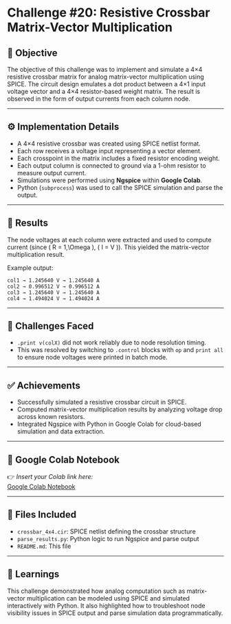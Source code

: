 # Challenge #20: Resistive Crossbar Matrix-Vector Multiplication

## 📌 Objective

The objective of this challenge was to implement and simulate a 4×4 resistive crossbar matrix for analog matrix-vector multiplication using SPICE. The circuit design emulates a dot product between a 4×1 input voltage vector and a 4×4 resistor-based weight matrix. The result is observed in the form of output currents from each column node.

---

## ⚙️ Implementation Details

- A 4×4 resistive crossbar was created using SPICE netlist format.
- Each row receives a voltage input representing a vector element.
- Each crosspoint in the matrix includes a fixed resistor encoding weight.
- Each output column is connected to ground via a 1-ohm resistor to measure output current.
- Simulations were performed using **Ngspice** within **Google Colab**.
- Python (`subprocess`) was used to call the SPICE simulation and parse the output.

---

## 🧪 Results

The node voltages at each column were extracted and used to compute current (since \( R = 1\,\Omega \), \( I = V \)). This yielded the matrix-vector multiplication result.

Example output:
```
col1 → 1.245640 V → 1.245640 A  
col2 → 0.996512 V → 0.996512 A  
col3 → 1.245640 V → 1.245640 A  
col4 → 1.494024 V → 1.494024 A  
```

---

## 🐞 Challenges Faced

- `.print v(colX)` did not work reliably due to node resolution timing.
- This was resolved by switching to `.control` blocks with `op` and `print all` to ensure node voltages were printed in batch mode.

---

## ✅ Achievements

- Successfully simulated a resistive crossbar circuit in SPICE.
- Computed matrix-vector multiplication results by analyzing voltage drop across known resistors.
- Integrated Ngspice with Python in Google Colab for cloud-based simulation and data extraction.

---

## 🔗 Google Colab Notebook

👉 _Insert your Colab link here:_  
[Google Colab Notebook](https://colab.research.google.com/)

---

## 📁 Files Included

- `crossbar_4x4.cir`: SPICE netlist defining the crossbar structure
- `parse_results.py`: Python logic to run Ngspice and parse output
- `README.md`: This file

---

## 🧠 Learnings

This challenge demonstrated how analog computation such as matrix-vector multiplication can be modeled using SPICE and simulated interactively with Python. It also highlighted how to troubleshoot node visibility issues in SPICE output and parse simulation data programmatically.

